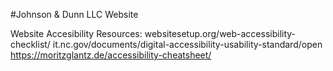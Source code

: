 #Johnson & Dunn LLC Website

Website Accesibility Resources:
websitesetup.org/web-accessibility-checklist/
it.nc.gov/documents/digital-accessibility-usability-standard/open
https://moritzglantz.de/accessibility-cheatsheet/

